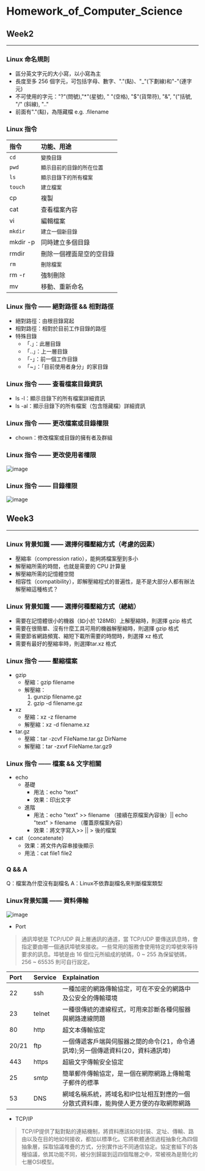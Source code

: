 # Homework_of_Computer_Science

## Week2
---

### Linux 命名規則

* 區分英文字元的大小寫，以小寫為主
* 長度至多 256 個字元，可包括字母、數字、"."(點)、"_"(下劃線)和"-"(連字元)
* 不可使用的字元："?"(問號),"*"(星號), " "(空格), "$"(貨幣符), "&", "("括號, "/" (斜線), ".."
* 前面有"."(點)，為隱藏檔 e.g. .filename

### Linux 指令

| 指令 | 功能、用途 |
| :--- | :--- |
| ` cd ` | ` 變換目錄 ` |
| ` pwd ` | ` 顯示目前的目錄的所在位置 ` |
| ` ls ` | ` 顯示目錄下的所有檔案 ` |
| ` touch ` | ` 建立檔案 ` |
| cp | 複製 |
| cat | 查看檔案內容 |
| vi | 編輯檔案 |
| ` mkdir ` | ` 建立一個新目錄 ` |
| mkdir -p | 同時建立多個目錄 |
| rmdir | 刪除一個裡面是空的空目錄 |
| ` rm ` | ` 刪除檔案 ` |
| rm -r | 強制刪除 |
| mv | 移動、重新命名 |

### Linux 指令 —— 絕對路徑 && 相對路徑

* 絕對路徑：由根目錄寫起
* 相對路徑：相對於目前工作目錄的路徑
* 特殊目錄
  * 「.」：此層目錄
  * 「..」：上一層目錄
  * 「-」：前一個工作目錄
  * 「~」：「目前使用者身分」的家目錄

### Linux 指令 —— 查看檔案目錄資訊

* ls -l：顯示目錄下的所有檔案詳細資訊
* ls -al：顯示目錄下的所有檔案（包含隱藏檔）詳細資訊

### Linux 指令 —— 更改檔案或目錄權限

* chown：修改檔案或目錄的擁有者及群組

### Linux 指令 —— 更改使用者權限

![image](https://user-images.githubusercontent.com/112980770/210140304-109a93fd-25c3-45d6-b397-6c4db9dd0048.png)

### Linux 指令 —— 目錄權限

![image](https://user-images.githubusercontent.com/112980770/210140333-9dd611a4-ffa6-495e-97ff-2cb9befae0e2.png)

## Week3
---

### Linux 背景知識 —— 選擇何種壓縮方式（考慮的因素）

* 壓縮率（compression ratio），能夠將檔案壓到多小
* 解壓縮所需的時間，也就是需要的 CPU 計算量
* 解壓縮所需的記憶體空間
* 相容性（compatibility），即解壓縮程式的普遍性，是不是大部分人都有辦法解壓縮這種格式？

### Linux 背景知識 —— 選擇何種壓縮方式（總結）

* 需要在記憶體很小的機器（如小於 128MB）上解壓縮時，則選擇 gzip 格式
* 需要在很簡單、沒有什麼工具可用的機器解壓縮時，則選擇 gzip 格式
* 需要節省網路頻寬、縮短下載所需要的時間時，則選擇 xz 格式
* 需要有最好的壓縮率時，則選擇tar.xz 格式

### Linux 指令 —— 壓縮檔案

* gzip
   * 壓縮：gzip filename
   * 解壓縮：
       1. gunzip filename.gz
       2. gzip -d filename.gz
* xz
   * 壓縮：xz -z filename
   * 解壓縮：xz -d filename.xz
* tar.gz
   * 壓縮：tar -zcvf FileName.tar.gz DirName
   * 解壓縮：tar -zxvf FileName.tar.gz9

### Linux 指令 —— 檔案 && 文字相關

* echo
    * 基礎
        * 用法：echo "text"
        * 效果：印出文字
    * 進階
        * 用法：echo "text" >> filename （接續在原檔案內容後）|| echo "text" > filename （覆蓋原檔案內容）
        * 效果：將文字寫入>> || > 後的檔案
* cat （concatenate）
    * 效果：將文件內容串接後顯示
    * 用法：cat file1 file2

### Q && A

Q：檔案為什麼沒有副檔名
A：Linux不依靠副檔名來判斷檔案類型

### Linux背景知識 —— 資料傳輸

![image](https://user-images.githubusercontent.com/112980770/210152551-5d6ba914-9f03-4f55-8d5a-2ed4f5a114c4.png)

* Port
> 通訊埠號是 TCP/UDP 與上層通訊的通道，當 TCP/UDP 要傳送訊息時，會指定要由哪一個通訊埠號來接收。一些常用的服務會使用特定的埠號來等待要求的訊息。埠號是由 16 個位元所組成的號碼，0 ~ 255 為保留號碼，256 ~ 65535 則可自行設定。

| Port | Service | Explaination |
| :--- | :--- | :--- |
| 22 | ssh | 一種加密的網路傳輸協定，可在不安全的網路中及公安全的傳輸環境 |
| 23 | telnet | 一種很傳統的連線程式，可用來診斷各種伺服器與網路連線問題 |
| 80 | http | 超文本傳輸協定 |
| 20/21 | ftp | 一個傳遞客戶端與伺服器之間的命令(21，命令通訊埠);另一個傳遞資料(20，資料通訊埠) |
| 443 | https | 超級文字傳輸安全協定 |
| 25 | smtp | 簡單郵件傳輸協定，是一個在網際網路上傳輸電子郵件的標準 |
| 53 | DNS | 網域名稱系統，將域名和IP位址相互對應的一個分散式資料庫，能夠使人更方便的存取網際網路 |

* TCP/IP
> TCP/IP提供了點對點的連結機制，將資料應該如何封裝、定址、傳輸、路由以及在目的地如何接收，都加以標準化。它將軟體通信過程抽象化為四個抽象層，採取協議堆疊的方式，分別實作出不同通信協定。協定套組下的各種協議，依其功能不同，被分別歸屬到這四個階層之中，常被視為是簡化的七層OSI模型。

